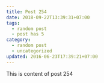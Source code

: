 ```yaml
---
title: Post 254
date: 2018-09-22T13:39:31+07:00
tags:
  - random post
  - post has 5
category:
  - random post
  - uncategorized
updated: 2016-06-23T17:39:21+07:00
---
```

This is content of post 254